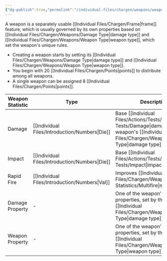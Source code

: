 ```yaml
---
{"dg-publish":true,"permalink":"/individual-files/chargen/weapons/weapons/"}
---
```


A weapon is a separately usable [[Individual Files/Chargen/Frame\|frame]] feature, which is usually governed by its own properties based on [[Individual Files/Chargen/Weapons/Damage Type\|damage type]] and [[Individual Files/Chargen/Weapons/Weapon Type\|weapon type]], which set the weapon's unique rules.
* Creating a weapon starts by setting its [[Individual Files/Chargen/Weapons/Damage Type\|damage type]] and [[Individual Files/Chargen/Weapons/Weapon Type\|weapon type]].
* You begin with 20 [[Individual Files/Chargen/Points\|points]] to distribute among all weapons.
* A single weapon can be assigned 8 [[Individual Files/Chargen/Points\|points]].

| Weapon Statistic | Type           | Description                                                                         |
| ---------------- | -------------- | ----------------------------------------------------------------------------------- |
| Damage           | [[Individual Files/Introduction/Numbers\|Die]] | Base [[Individual Files/Actions/Tests/Opposition Tests/Damage\|damage]] (of the weapon's [[Individual Files/Chargen/Weapons/Damage Type\|damage type]]).            |
| Impact           | [[Individual Files/Introduction/Numbers\|Die]] | Base [[Individual Files/Actions/Tests/Opposition Tests/Impact\|impact]].                                                           |
| Rapid Fire       | [[Individual Files/Introduction/Numbers\|Val]] | Improves [[Individual Files/Chargen/Weapons/Weapon Statistics/Multifire\|multifire]].                                                    |
| Damage Property  | -              | One of the weapon's two properties, set by the chosen [[Individual Files/Chargen/Weapons/Damage Type\|damage type]]. |
| Weapon Property  | -              | One of the weapon's two properties, set by the chosen [[Individual Files/Chargen/Weapons/Weapon Type\|weapon type]]. |

